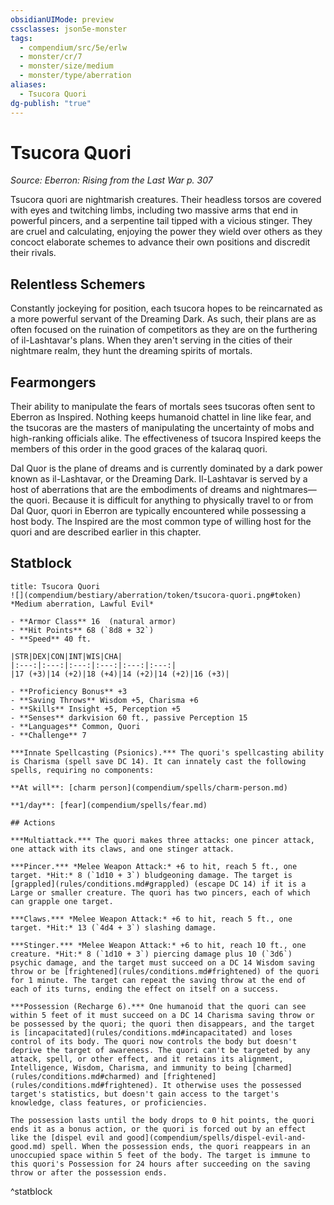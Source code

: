 ```yaml
---
obsidianUIMode: preview
cssclasses: json5e-monster
tags:
  - compendium/src/5e/erlw
  - monster/cr/7
  - monster/size/medium
  - monster/type/aberration
aliases:
  - Tsucora Quori
dg-publish: "true"
---
```

# Tsucora Quori
*Source: Eberron: Rising from the Last War p. 307*  

Tsucora quori are nightmarish creatures. Their headless torsos are covered with eyes and twitching limbs, including two massive arms that end in powerful pincers, and a serpentine tail tipped with a vicious stinger. They are cruel and calculating, enjoying the power they wield over others as they concoct elaborate schemes to advance their own positions and discredit their rivals.

## Relentless Schemers

Constantly jockeying for position, each tsucora hopes to be reincarnated as a more powerful servant of the Dreaming Dark. As such, their plans are as often focused on the ruination of competitors as they are on the furthering of il-Lashtavar's plans. When they aren't serving in the cities of their nightmare realm, they hunt the dreaming spirits of mortals.

## Fearmongers

Their ability to manipulate the fears of mortals sees tsucoras often sent to Eberron as Inspired. Nothing keeps humanoid chattel in line like fear, and the tsucoras are the masters of manipulating the uncertainty of mobs and high-ranking officials alike. The effectiveness of tsucora Inspired keeps the members of this order in the good graces of the kalaraq quori.

Dal Quor is the plane of dreams and is currently dominated by a dark power known as il-Lashtavar, or the Dreaming Dark. Il-Lashtavar is served by a host of aberrations that are the embodiments of dreams and nightmares—the quori. Because it is difficult for anything to physically travel to or from Dal Quor, quori in Eberron are typically encountered while possessing a host body. The Inspired are the most common type of willing host for the quori and are described earlier in this chapter.

## Statblock

```ad-statblock
title: Tsucora Quori
![](compendium/bestiary/aberration/token/tsucora-quori.png#token)
*Medium aberration, Lawful Evil*

- **Armor Class** 16  (natural armor)
- **Hit Points** 68 (`8d8 + 32`)
- **Speed** 40 ft.

|STR|DEX|CON|INT|WIS|CHA|
|:---:|:---:|:---:|:---:|:---:|:---:|
|17 (+3)|14 (+2)|18 (+4)|14 (+2)|14 (+2)|16 (+3)|

- **Proficiency Bonus** +3
- **Saving Throws** Wisdom +5, Charisma +6
- **Skills** Insight +5, Perception +5
- **Senses** darkvision 60 ft., passive Perception 15
- **Languages** Common, Quori
- **Challenge** 7

***Innate Spellcasting (Psionics).*** The quori's spellcasting ability is Charisma (spell save DC 14). It can innately cast the following spells, requiring no components:

**At will**: [charm person](compendium/spells/charm-person.md)

**1/day**: [fear](compendium/spells/fear.md)

## Actions

***Multiattack.*** The quori makes three attacks: one pincer attack, one attack with its claws, and one stinger attack.

***Pincer.*** *Melee Weapon Attack:* +6 to hit, reach 5 ft., one target. *Hit:* 8 (`1d10 + 3`) bludgeoning damage. The target is [grappled](rules/conditions.md#grappled) (escape DC 14) if it is a Large or smaller creature. The quori has two pincers, each of which can grapple one target.

***Claws.*** *Melee Weapon Attack:* +6 to hit, reach 5 ft., one target. *Hit:* 13 (`4d4 + 3`) slashing damage.

***Stinger.*** *Melee Weapon Attack:* +6 to hit, reach 10 ft., one creature. *Hit:* 8 (`1d10 + 3`) piercing damage plus 10 (`3d6`) psychic damage, and the target must succeed on a DC 14 Wisdom saving throw or be [frightened](rules/conditions.md#frightened) of the quori for 1 minute. The target can repeat the saving throw at the end of each of its turns, ending the effect on itself on a success.

***Possession (Recharge 6).*** One humanoid that the quori can see within 5 feet of it must succeed on a DC 14 Charisma saving throw or be possessed by the quori; the quori then disappears, and the target is [incapacitated](rules/conditions.md#incapacitated) and loses control of its body. The quori now controls the body but doesn't deprive the target of awareness. The quori can't be targeted by any attack, spell, or other effect, and it retains its alignment, Intelligence, Wisdom, Charisma, and immunity to being [charmed](rules/conditions.md#charmed) and [frightened](rules/conditions.md#frightened). It otherwise uses the possessed target's statistics, but doesn't gain access to the target's knowledge, class features, or proficiencies.

The possession lasts until the body drops to 0 hit points, the quori ends it as a bonus action, or the quori is forced out by an effect like the [dispel evil and good](compendium/spells/dispel-evil-and-good.md) spell. When the possession ends, the quori reappears in an unoccupied space within 5 feet of the body. The target is immune to this quori's Possession for 24 hours after succeeding on the saving throw or after the possession ends.
```
^statblock